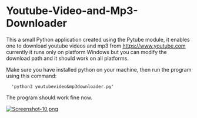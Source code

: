 # Youtube-Video-and-Mp3-Downloader

 This a small Python application created using the Pytube module, it enables one to download youtube videos and mp3 from https://www.youtube.com currently it runs only on platform Windows but you can modify the download path and it should work on all platforms.

 Make sure you have installed python on your machine, then run the program using this command:
```
  'python3 youtubevideo&mp3downloader.py'
```  
 The program should work fine now.
 
 
[![Screenshot-10.png](https://i.postimg.cc/8kqv9ySd/Screenshot-10.png)](https://postimg.cc/F1V1JV11)

